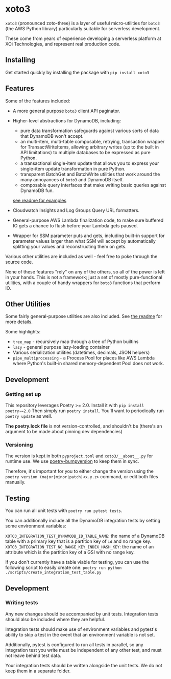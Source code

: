 # xoto3

`xoto3` (pronounced zoto-three) is a layer of useful micro-utilities
for `boto3` (the AWS Python library) particularly suitable for
serverless development.

These come from years of experience developing a serverless platform
at XOi Technologies, and represent real production code.

## Installing

Get started quickly by installing the package with `pip install xoto3`

## Features

Some of the features included:

- A more general purpose `boto3` client API paginator.

- Higher-level abstractions for DynamoDB, including:

  - pure data transformation safeguards against various sorts of data
    that DynamoDB won't accept.
  - an multi-item, multi-table composable, retrying, transaction
    wrapper for TransactWriteItems, allowing arbitrary writes (up to
    the built in API limitations) to multiple databases to be
    expressed as pure Python.
  - a transactional single-item update that allows you to express your
    single-item update transformation in pure Python.
  - transparent BatchGet and BatchWrite utilities that work around the
    many annoyances of `boto3` and DynamoDB itself.
  - composable query interfaces that make writing basic queries against DynamoDB fun.

  [see readme for examples](xoto3/dynamodb/README.md)

- Cloudwatch Insights and Log Groups Query URL formatters.

- General-purpose AWS Lambda finalization code, to make sure buffered
  IO gets a chance to flush before your Lambda gets paused.

- Wrapper for SSM parameter puts and gets, including built-in support
  for parameter values larger than what SSM will accept by
  automatically splitting your values and reconstructing them on gets.

Various other utilities are included as well - feel free to poke through the source code.

None of these features "rely" on any of the others, so all of the
power is left in your hands. This is not a framework; just a set of
mostly pure-functional utilities, with a couple of handy wrappers for
`boto3` functions that perform IO.

## Other Utilities

Some fairly general-purpose utilities are also included. See [the readme](xoto3/utils/README.md) for more details.

Some highlights:

- `tree_map` - recursively map through a tree of Python builtins
- `lazy` - general purpose lazy-loading container
- Various serialization utilities (datetimes, decimals, JSON helpers)
- `pipe_multiprocessing` - a Process Pool for places like AWS Lambda
  where Python's built-in shared memory-dependent Pool does not work.

## Development

### Getting set up

This repository leverages Poetry >= 2.0. Install it with `pip install poetry~=2.0`
Then simply run `poetry install`. You'll want to periodically run `poetry update` as well.

**The poetry.lock file** is not version-controlled, and shouldn't be (there's an argument to be made about pinning dev dependencies)

### Versioning

The version is kept in both `pyproject.toml` and `xoto3/__about__.py` for runtime use.
We use [poetry-bumpversion](https://pypi.org/project/poetry-bumpversion/) to keep them in sync.

Therefore, it's important for you to either change the version using the `poetry version (major|minor|patch|<x.y.z>` command, or edit both files manually.

## Testing

You can run all unit tests with `poetry run pytest tests`.

You can additionally include all the DynamoDB integration tests by
setting some environment variables:

`XOTO3_INTEGRATION_TEST_DYNAMODB_ID_TABLE_NAME`: the name of a
DynamoDB table with a primary key that is a partition key of `id`
and no range key.
`XOTO3_INTEGRATION_TEST_NO_RANGE_KEY_INDEX_HASH_KEY`: the name of an
attribute which is the partition key of a GSI with no range key.

If you don't currently have a table viable for testing, you can use the following script to easily create one:
`poetry run python ./scripts/create_integration_test_table.py`

## Development

### Writing tests

Any new changes should be accompanied by unit tests. Integration tests
should also be included where they are helpful.

Integration tests should make use of environment variables and pytest's
ability to skip a test in the event that an environment variable is not set.

Additionally, pytest is configured to run all tests in parallel, so any
integration test you write must be independent of any other test, and must not
leave behind test data.

Your integration tests should be written alongside the unit tests. We do not keep
them in a separate folder.
